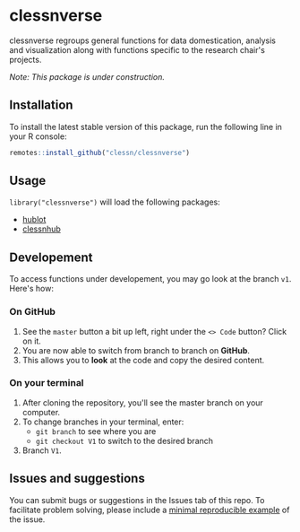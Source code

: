 # clessnverse

clessnverse regroups general functions for data domestication, analysis and visualization along with functions specific to the research chair's projects.

*Note: This package is under construction.*

## Installation

To install the latest stable version of this package, run the following line in your R console:

```R
remotes::install_github("clessn/clessnverse")
```

## Usage

`library("clessnverse")` will load the following packages:

- [hublot](https://github.com/clessn/hublotr)
- [clessnhub](https://github.com/clessn/hublotr)

## Developement

To access functions under developement, you may go look at the branch `v1`. Here's how:

### On GitHub

1. See the `master` button a bit up left, right under the `<> Code` button? Click on it.
2. You are now able to switch from branch to branch on **GitHub**.
3. This allows you to **look** at the code and copy the desired content.

### On your terminal

1. After cloning the repository, you'll see the master branch on your computer. 
2. To change branches in your terminal, enter:
    - `git branch` to see where you are
    - `git checkout V1` to switch to the desired branch
3. Branch `V1`.

## Issues and suggestions

You can submit bugs or suggestions in the Issues tab of this repo. To facilitate problem solving, please include a [minimal reproducible example](https://reprex.tidyverse.org/articles/reprex-dos-and-donts.html) of the issue.

<!--Welcome to our work in progress. This branch is dedicated to the creation of an improved version of CLESSNVERSE which will cover a wider array of applications. Two main categories of functions are to be explored. First, specific functions which are useful for the research chair's projects, but not for the wider public. Second, universal functions that are generalized and useful for domestication, analysis and visualization of data. 

The package is divided into 6 `R` scripts each containing multiple functions :

  1. [agoraplus.R](https://github.com/clessn/clessnverse/blob/v2/R/agoraplus.R)
  2. [civimetre.R](https://github.com/clessn/clessnverse/blob/v2/R/civimetre.R)
  3. [radarplus.R](https://github.com/clessn/clessnverse/blob/v2/R/radarplus.R)
  4. [domestication.R](https://github.com/clessn/clessnverse/blob/v2/R/domestication.R)
  5. [analysis.R](https://github.com/clessn/clessnverse/blob/v2/R/analysis.R)
  6. [visualization.R](https://github.com/clessn/clessnverse/blob/v2/R/visualization.R)

It might not be the best way to organize our repo long term, but for the scale we are in, it's the best option. 

## How to use the branch system

### Creating an empty new branch

  - git branch
  - git checkout *name-of-master*
  - git checkout -- orphan *name-new-branch*
  - git rm -rf
  - git push --set-upstream origin *name-new-branch*

### Creating a new branch

  - git branch
  - git checkout *name-of-master*
  - git checkout -b *name-new-branch*
  - git push --set-upstream origin *name-new-branch*

### Push-Pull recipe

  - git branch
  - git checkout *name-of-right-branch*
  - git status
  - git add -A
  - git commit -m "*useful message*"
  - git pull
  - git status
  - git push-->
